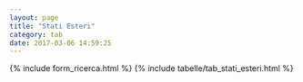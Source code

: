 ```yaml
---
layout: page
title: "Stati Esteri"
category: tab
date: 2017-03-06 14:59:25
---
```


{% include form_ricerca.html %}
{% include tabelle/tab_stati_esteri.html %}

